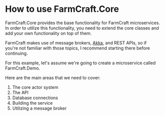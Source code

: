 # How to use FarmCraft.Core

FarmCraft.Core provides the base functionality for FarmCraft microservices. In
order to utilize this functionality, you need to extend the core classes and
add your own functionality on top of them.

FarmCraft makes use of message brokers, [Akka](https://getakka.net/), and REST
APIs, so if you're not familiar with those topics, I recommend starting there
before continuing.

For this example, let's assume we're going to create a microservice called
FarmCraft.Demo.

Here are the main areas that we need to cover:

1. The core actor system
2. The API
3. Database connections
4. Building the service
5. Utilizing a message broker
